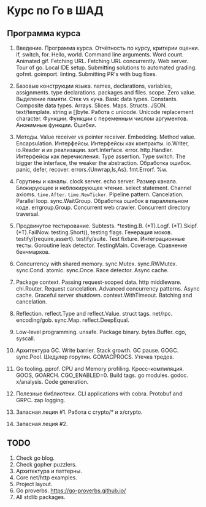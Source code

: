 # Курс по Го в ШАД

## Программа курса

1. Введение. Программа курса. Отчётность по курсу, критерии
   оценки. if, switch, for. Hello, world. Command line arguments. Word
   count. Animated gif. Fetching URL. Fetching URL concurrently. Web
   server. Tour of go. Local IDE setup. Submitting solutions to
   automated grading. gofmt. goimport. linting. Submitting PR's with
   bug fixes.

2. Базовые конструкции языка. names, declarations, variables,
   assignments. type declarations. packages and files. scope. Zero
   value. Выделение памяти. Стек vs куча. Basic data
   types. Constants. Composite data types. Arrays. Slices. Maps. Structs.
   JSON. text/template. string и []byte. Работа с unicode. Unicode
   replacement character.
   Функции. Функции с переменным числом аргументов. Анонимные функции. Ошибки.

3. Методы. Value receiver vs pointer receiver. Embedding. Method
   value. Encapsulation. Интерфейсы. Интерфейсы как
   контракты. io.Writer, io.Reader и их
   реализации. sort.Interface. error. http.Handler. Интерфейсы как
   перечисления. Type assertion. Type switch. The bigger the
   interface, the weaker the abstraction. Обработка ошибок. panic,
   defer, recover. errors.{Unwrap,Is,As}. fmt.Errorf. %w.

4. Горутины и каналы. clock server. echo server. Размер
   канала. Блокирующее и неблокирующее чтение. select
   statement. Channel axioms. `time.After`. `time.NewTicker`. Pipeline
   pattern. Cancelation. Parallel loop. sync.WaitGroup. Обработка
   ошибок в параллельном коде. errgroup.Group. Concurrent web
   crawler. Concurrent directory traversal.

5. Продвинутое тестирование. Subtests. *testing.B. (*T).Logf. (*T).Skipf. (*T).FailNow.
   testing.Short(), testing flags. Генерация моков. testify/{require,assert}. testify/suite. Test fixture.
   Интеграционные тесты. Goroutine leak detector. TestingMain. Coverage. Сравнение бенчмарков.

6. Concurrency with shared memory. sync.Mutex. sync.RWMutex. sync.Cond. atomic. sync.Once.
   Race detector. Async cache.

7. Package context. Passing request-scoped data. http middleware. chi.Router. Request cancelation.
   Advanced concurrency patterns. Async cache. Graceful server shutdown. context.WithTimeout.
   Batching and cancelation.

8. Reflection. reflect.Type and reflect.Value. struct tags. net/rpc. encoding/gob.
   sync.Map. reflect.DeepEqual.

9. Low-level programming. unsafe. Package binary. bytes.Buffer. cgo,
   syscall.

10. Архитектура GC. Write barrier. Stack growth. GC pause. GOGC. sync.Pool. Шедулер
    горутин. GOMACPROCS. Утечка тредов.

11. Go tooling. pprof. CPU and Memory profiling. Кросс-компиляция. GOOS, GOARCH. CGO_ENABLED=0.
    Build tags. go modules. godoc. x/analysis. Code generation.

12. Полезные библиотеки. CLI applications with cobra. Protobuf and
    GRPC. zap logging.

13. Запасная леция #1. Работа с crypto/* и x/crypto.

14. Запасная леция #2.

## TODO

1. Check go blog.
2. Check gopher puzzlers.
3. Архитектура и паттерны.
4. Core net/http examples.
5. Project layout.
6. Go proverbs. https://go-proverbs.github.io/
7. All stdlib packages.
